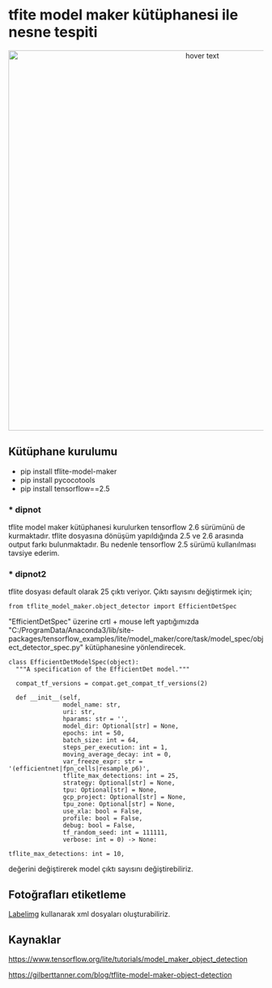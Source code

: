 # tfite model maker kütüphanesi ile nesne tespiti

<p align="center">
  <img src="https://raw.githubusercontent.com/mecitsezginn/object_detection_with_tflite_model_maker/main/img.jpg" width="750" title="hover text">
</p>

## Kütüphane kurulumu
- pip install tflite-model-maker
- pip install pycocotools
- pip install tensorflow==2.5

### * dipnot
tflite model maker kütüphanesi kurulurken tensorflow 2.6 sürümünü de kurmaktadır. tflite dosyasına dönüşüm yapıldığında 2.5 ve 2.6 arasında 
output farkı bulunmaktadır. Bu nedenle tensorflow 2.5 sürümü kullanılması tavsiye ederim.

### * dipnot2
tflite dosyası default olarak 25 çıktı veriyor. Çıktı sayısını değiştirmek için;
```
from tflite_model_maker.object_detector import EfficientDetSpec
```
"EfficientDetSpec" üzerine crtl + mouse left yaptığımızda 
"C:/ProgramData/Anaconda3/lib/site-packages/tensorflow_examples/lite/model_maker/core/task/model_spec/object_detector_spec.py" 
kütüphanesine yönlendirecek.

```
class EfficientDetModelSpec(object):
  """A specification of the EfficientDet model."""

  compat_tf_versions = compat.get_compat_tf_versions(2)

  def __init__(self,
               model_name: str,
               uri: str,
               hparams: str = '',
               model_dir: Optional[str] = None,
               epochs: int = 50,
               batch_size: int = 64,
               steps_per_execution: int = 1,
               moving_average_decay: int = 0,
               var_freeze_expr: str = '(efficientnet|fpn_cells|resample_p6)',
               tflite_max_detections: int = 25,
               strategy: Optional[str] = None,
               tpu: Optional[str] = None,
               gcp_project: Optional[str] = None,
               tpu_zone: Optional[str] = None,
               use_xla: bool = False,
               profile: bool = False,
               debug: bool = False,
               tf_random_seed: int = 111111,
               verbose: int = 0) -> None:
```

```
tflite_max_detections: int = 10,
```
değerini değiştirerek model çıktı sayısını değiştirebiliriz.

## Fotoğrafları etiketleme
[Labelimg](https://github.com/tzutalin/labelImg) kullanarak xml dosyaları oluşturabiliriz.


## Kaynaklar
https://www.tensorflow.org/lite/tutorials/model_maker_object_detection

https://gilberttanner.com/blog/tflite-model-maker-object-detection
